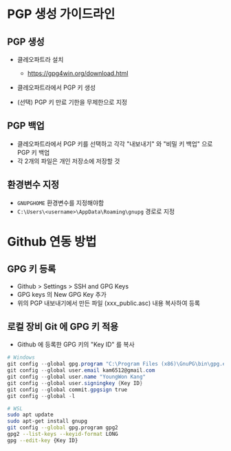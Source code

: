 # PGP 생성 가이드라인
## PGP 생성
- 클레오파트라 설치
    - https://gpg4win.org/download.html

- 클레오파트라에서 PGP 키 생성
- (선택) PGP 키 만료 기한을 무제한으로 지정

## PGP 백업
- 클레오파트라에서 PGP 키를 선택하고 각각 "내보내기" 와 "비밀 키 백업" 으로 PGP 키 백업
- 각 2개의 파일은 개인 저장소에 저장할 것

## 환경변수 지정
- ```GNUPGHOME``` 환경변수를 지정해야함
- ```C:\Users\<username>\AppData\Roaming\gnupg``` 경로로 지정


# Github 연동 방법
## GPG 키 등록
- Github > Settings > SSH and GPG Keys
- GPG keys 의 New GPG Key 추가
- 위의 PGP 내보내기에서 만든 파일 (xxx_public.asc) 내용 복사하여 등록

## 로컬 장비 Git 에 GPG 키 적용
- Github 에 등록한 GPG 키의 "Key ID" 를 복사

```powershell
# Windows
git config --global gpg.program "C:\Program Files (x86)\GnuPG\bin\gpg.exe"
git config --global user.email kam6512@gmail.com
git config --global user.name "YoungWon Kang"
git config --global user.signingkey {Key ID}
git config --global commit.gpgsign true
git config --global -l
```

```bash
# WSL
sudo apt update
sudo apt-get install gnupg
git config --global gpg.program gpg2
gpg2 --list-keys --keyid-format LONG
gpg --edit-key {Key ID}
```